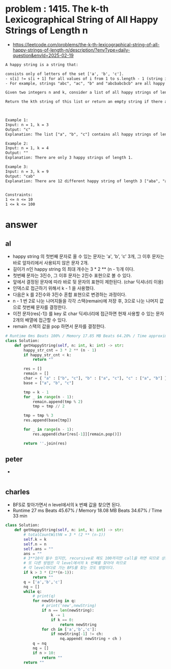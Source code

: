 # problem : 1415. The k-th Lexicographical String of All Happy Strings of Length n
- https://leetcode.com/problems/the-k-th-lexicographical-string-of-all-happy-strings-of-length-n/description/?envType=daily-question&envId=2025-02-19

```txt
A happy string is a string that:

consists only of letters of the set ['a', 'b', 'c'].
- s[i] != s[i + 1] for all values of i from 1 to s.length - 1 (string is 1-indexed).
- For example, strings "abc", "ac", "b" and "abcbabcbcb" are all happy strings and strings "aa", "baa" and "ababbc" are not happy strings.

Given two integers n and k, consider a list of all happy strings of length n sorted in lexicographical order.

Return the kth string of this list or return an empty string if there are less than k happy strings of length n.

 

Example 1:
Input: n = 1, k = 3
Output: "c"
Explanation: The list ["a", "b", "c"] contains all happy strings of length 1. The third string is "c".

Example 2:
Input: n = 1, k = 4
Output: ""
Explanation: There are only 3 happy strings of length 1.

Example 3:
Input: n = 3, k = 9
Output: "cab"
Explanation: There are 12 different happy string of length 3 ["aba", "abc", "aca", "acb", "bab", "bac", "bca", "bcb", "cab", "cac", "cba", "cbc"]. You will find the 9th string = "cab"
 

Constraints:
1 <= n <= 10
1 <= k <= 100

```

# answer

## al
- happy string 의 첫번째 문자로 올 수 있는 문자는 'a', 'b', 'c' 3개, 그 이후 문자는 바로 앞자리에서 사용되지 않은 문자 2개.
- 길이가 n인 happy string 의 최대 개수는 3 * 2 ** (n - 1)개 이다.
- 첫번째 문자는 3진수, 그 이후 문자는 2진수 표현으로 볼 수 있다.
- 앞에서 결정된 문자에 따라 바로 뒷 문자의 표현이 제한된다. (char 딕셔너리 이용)
- 인덱스로 접근하기 위해서 k - 1 을 사용했다.
- 다음은 k 를 2진수와 3진수 혼합 표현으로 변경하는 과정이다.
- n - 1 번 2로 나눈 나머지들을 각각 스택(remain)에 저장 후, 3으로 나눈 나머지 값으로 첫번째 문자를 결정한다.
- 이전 문자(res[-1]) 를 key 로 char 딕셔너리에 접근하면 현재 사용할 수 있는 문자 2개의 배열에 접근할 수 있다.
- remain 스택의 값을 pop 하면서 문자를 결정한다.
```python
# Runtime 0ms Beats 100% / Memory 17.85 MB Beats 64.20% / Time approximately 1h
class Solution:
    def getHappyString(self, n: int, k: int) -> str:
        happy_str_cnt = 3 * 2 ** (n - 1)
        if happy_str_cnt < k:
            return ""

        res = []
        remain = []
        char = { "a" : ["b", "c"], "b" : ["a", "c"], "c" : ["a", "b"] }
        base = ["a", "b", "c"]

        tmp = k - 1
        for _ in range(n - 1):
            remain.append(tmp % 2)
            tmp = tmp // 2

        tmp = tmp % 3
        res.append(base[tmp])

        for _ in range(n - 1):
            res.append(char[res[-1]][remain.pop()])

        return ''.join(res)
```


## peter
- 
```python
```


## charles
- BFS로 찾아가면서 n level에서의 k 번째 값을 찾으면 된다.
- Runtime 27 ms Beats 45.67% / Memory 18.08 MB Beats 34.67% / Time 33 min
```python
class Solution:
    def getHappyString(self, n: int, k: int) -> str:
        # totalCountWithN = 3 * (2 ** (n-1))
        self.k = k
        self.n = n
        self.ans = ""
        ans = ""
        # 3**10이 될수 있지만, recursive로 해도 100까지만 call을 하면 되므로 상관없다.
        # 또 다른 방법은 각 level에서의 k 번째를 찾아야 하므로 
        # 각 level마다로 가는 BFS를 찾는 것도 방법이다.
        if k > 3 * (2**(n-1)):
            return ""
        q = ['a','b','c']
        nq = []
        while q:
            # print(q)
            for newString in q:
                # print('new',newString)
                if n == len(newString):
                    k -= 1
                    if k == 0:
                        return newString
                for ch in ['a','b','c']:
                    if newString[-1] != ch:
                        nq.append( newString + ch )
            q = nq
            nq = []
            if n > 10:
                return ""
        return ""
```
